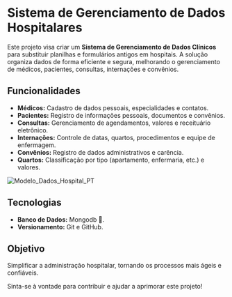 # Sistema de Gerenciamento de Dados Hospitalares

Este projeto visa criar um **Sistema de Gerenciamento de Dados Clínicos** para substituir planilhas e formulários antigos em hospitais. A solução organiza dados de forma eficiente e segura, melhorando o gerenciamento de médicos, pacientes, consultas, internações e convênios.

Funcionalidades
---
- **Médicos:** Cadastro de dados pessoais, especialidades e contatos.
- **Pacientes:** Registro de informações pessoais, documentos e convênios.
- **Consultas:** Gerenciamento de agendamentos, valores e receituário eletrônico.
- **Internações:** Controle de datas, quartos, procedimentos e equipe de enfermagem.
- **Convênios:** Registro de dados administrativos e carência.
- **Quartos:** Classificação por tipo (apartamento, enfermaria, etc.) e valores.

![Modelo_Dados_Hospital_PT](https://github.com/user-attachments/assets/709cf818-2c9b-4942-b4eb-79f5bea67d8c)

## Tecnologias

- **Banco de Dados:** Mongodb 🍃.
- **Versionamento:** Git e GitHub.

## Objetivo

Simplificar a administração hospitalar, tornando os processos mais ágeis e confiáveis.

Sinta-se à vontade para contribuir e ajudar a aprimorar este projeto!

